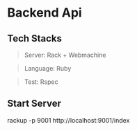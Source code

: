 # Backend Api

## Tech Stacks
> Server: Rack + Webmachine

> Language: Ruby

> Test: Rspec

## Start Server
rackup -p 9001
http://localhost:9001/index
